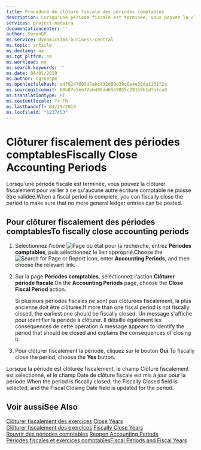 ```yaml
---
title: Procédure de clôture fiscale des périodes comptables
description: Lorsqu'une période fiscale est terminée, vous pouvez la clôturer fiscalement pour veiller à ce qu'aucune autre écriture comptable ne puisse être validée.
services: project-madeira
documentationcenter: ''
author: SorenGP
ms.service: dynamics365-business-central
ms.topic: article
ms.devlang: na
ms.tgt_pltfrm: na
ms.workload: na
ms.search.keywords: ''
ms.date: 04/01/2019
ms.author: sgroespe
ms.openlocfilehash: ad79247695d7abc432d89d39c6e4e38da1151f2a
ms.sourcegitcommit: 60b87e5eb32bb408dd65b9855c29159b1dfbfca8
ms.translationtype: HT
ms.contentlocale: fr-FR
ms.lasthandoff: 04/29/2019
ms.locfileid: "1237453"
---
```

# <a name="fiscally-close-accounting-periods"></a><span data-ttu-id="5ad8c-103">Clôturer fiscalement des périodes comptables</span><span class="sxs-lookup"><span data-stu-id="5ad8c-103">Fiscally Close Accounting Periods</span></span>
<span data-ttu-id="5ad8c-104">Lorsqu'une période fiscale est terminée, vous pouvez la clôturer fiscalement pour veiller à ce qu'aucune autre écriture comptable ne puisse être validée.</span><span class="sxs-lookup"><span data-stu-id="5ad8c-104">When a fiscal period is complete, you can fiscally close the period to make sure that no more general ledger entries can be posted.</span></span>  

## <a name="to-fiscally-close-accounting-periods"></a><span data-ttu-id="5ad8c-105">Pour clôturer fiscalement des périodes comptables</span><span class="sxs-lookup"><span data-stu-id="5ad8c-105">To fiscally close accounting periods</span></span>  

1.  <span data-ttu-id="5ad8c-106">Sélectionnez l'icône ![Page ou état pour la recherche](../../media/ui-search/search_small.png "Page ou état pour la recherche"), entrez **Périodes comptables**, puis sélectionnez le lien approprié.</span><span class="sxs-lookup"><span data-stu-id="5ad8c-106">Choose the ![Search for Page or Report](../../media/ui-search/search_small.png "Search for Page or Report icon") icon, enter **Accounting Periods**, and then choose the relevant link.</span></span>  
2.  <span data-ttu-id="5ad8c-107">Sur la page **Périodes comptables**, sélectionnez l'action **Clôturer période fiscale**.</span><span class="sxs-lookup"><span data-stu-id="5ad8c-107">On the **Accounting Periods** page, choose the **Close Fiscal Period** action.</span></span>  

    <span data-ttu-id="5ad8c-108">Si plusieurs périodes fiscales ne sont pas clôturées fiscalement, la plus ancienne doit être clôturée.</span><span class="sxs-lookup"><span data-stu-id="5ad8c-108">If more than one fiscal period is not fiscally closed, the earliest one should be fiscally closed.</span></span> <span data-ttu-id="5ad8c-109">Un message s'affiche pour identifier la période à clôturer. Il détaille également les conséquences de cette opération.</span><span class="sxs-lookup"><span data-stu-id="5ad8c-109">A message appears to identify the period that should be closed and explains the consequences of closing it.</span></span>  

3.  <span data-ttu-id="5ad8c-110">Pour clôturer fiscalement la période, cliquez sur le bouton **Oui**.</span><span class="sxs-lookup"><span data-stu-id="5ad8c-110">To fiscally close the period, choose the **Yes** button.</span></span>  

<span data-ttu-id="5ad8c-111">Lorsque la période est clôturée fiscalement, le champ Clôturé fiscalement est sélectionné, et le champ Date de clôture fiscale est mis à jour pour la période.</span><span class="sxs-lookup"><span data-stu-id="5ad8c-111">When the period is fiscally closed, the Fiscally Closed field is selected, and the Fiscal Closing Date field is updated for the period.</span></span>  

## <a name="see-also"></a><span data-ttu-id="5ad8c-112">Voir aussi</span><span class="sxs-lookup"><span data-stu-id="5ad8c-112">See Also</span></span>  
 <span data-ttu-id="5ad8c-113">[Clôturer fiscalement des exercices](how-to-close-years.md) </span><span class="sxs-lookup"><span data-stu-id="5ad8c-113">[Close Years](how-to-close-years.md) </span></span>  
 <span data-ttu-id="5ad8c-114">[Clôturer fiscalement des exercices](how-to-fiscally-close-years.md) </span><span class="sxs-lookup"><span data-stu-id="5ad8c-114">[Fiscally Close Years](how-to-fiscally-close-years.md) </span></span>  
 <span data-ttu-id="5ad8c-115">[Rouvrir des périodes comptables](how-to-reopen-accounting-periods.md) </span><span class="sxs-lookup"><span data-stu-id="5ad8c-115">[Reopen Accounting Periods](how-to-reopen-accounting-periods.md) </span></span>  
 [<span data-ttu-id="5ad8c-116">Périodes fiscales et exercices comptables</span><span class="sxs-lookup"><span data-stu-id="5ad8c-116">Fiscal Periods and Fiscal Years</span></span>](fiscal-periods-and-fiscal-years.md)

